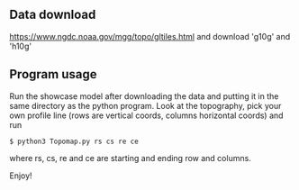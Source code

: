 ## Data download
https://www.ngdc.noaa.gov/mgg/topo/gltiles.html and download 'g10g'  and 'h10g' 

## Program usage
Run the showcase model after downloading the data and putting it in the same directory as the python program.
Look at the topography, pick your own profile line (rows are vertical coords, columns horizontal coords) and run
```
$ python3 Topomap.py rs cs re ce
```
where rs, cs, re and ce are starting and ending row and columns.

Enjoy!
